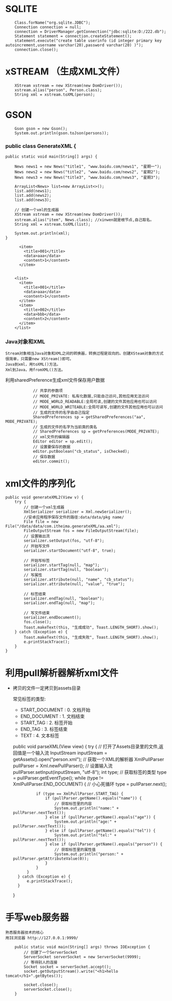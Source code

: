 # SQLITE
			
		Class.forName("org.sqlite.JDBC");
		Connection connection = null;
		connection = DriverManager.getConnection("jdbc:sqlite:D:/222.db");
		Statement statement = connection.createStatement();
		statement.execute("create table userinfo (id integer primary key autoincrement,username varchar(20),password varchar(20) )");
		connection.close();


# xSTREAM （生成XML文件）
		XStream xstream = new XStream(new DomDriver());
		xstream.alias("person", Person.class);
		String xml = xstream.toXML(person);

# GSON
		Gson gson = new Gson();
		System.out.println(gson.toJson(persons));



### public class GenerateXML {

	public static void main(String[] args) {

		News news1 = new News("title1", "www.baidu.com/news1", "星期一");
		News news2 = new News("title2", "www.baidu.com/news2", "星期2");
		News news3 = new News("title3", "www.baidu.com/news3", "星期3");
		
		ArrayList<News> list=new ArrayList<>();
		list.add(news1);
		list.add(news2);
		list.add(news3);
		
		// 创建一个xml的生成器
		XStream xstream = new XStream(new DomDriver());
		xstream.alias("item", News.class); //xinwen就是根节点,自己取名。
		String xml = xstream.toXML(list);

		System.out.println(xml);
	}

		  <item>
		    <title>001</title>
		    <data>aaa</data>
		    <content>1</content>
		  </item>


		<list>
		  <item>
		    <title>001</title>
		    <data>aaa</data>
		    <content>1</content>
		  </item>
		  <item>
		    <title>002</title>
		    <data>bbb</data>
		    <content>2</content>
		  </item>
		</list>


###  Java对象和XML

	Stream对象相当Java对象和XML之间的转换器，转换过程是双向的。创建XSteam对象的方式很简单，只需要new XStream()即可。 
    Java到xml，用toXML()方法。 
    Xml到Java，用fromXML()方法。

利用sharedPreference生成xml文件保存用户数据 

				// 共享的参数项
				// MODE_PRIVATE: 私有化数据,只能自己访问,其他应用无法访问
				// MODE_WORLD_READABLE:全局可读,创建的文件其他应用也可以访问
				// MODE_WORLD_WRITEABLE:全局可读写,创建的文件其他应用也可以访问
				// 生成的文件的名字由自己指定
				SharedPreferences sp = getSharedPreferences("aa", MODE_PRIVATE);
				// 生成的文件的名字为当前类的类名
				// SharedPreferences sp = getPreferences(MODE_PRIVATE);
				// xml文件的编辑器
				Editor editor = sp.edit();
				// 设置要保存的数据
				editor.putBoolean("cb_status", isChecked);
				// 保存数据
				editor.commit();


# xml文件的序列化 

	public void generateXML2(View v) {
		try {
			// 创建一个xml生成器
			XmlSerializer serializer = Xml.newSerializer();
			//安卓应用程序保存文件的路径:data/data/pkg name/
			File file = new File("/data/data/com.itheima.generateXML/aa.xml"); 
			FileOutputStream fos = new FileOutputStream(file);
			// 设置输出流
			serializer.setOutput(fos, "utf-8");
			// 开始写文件
			serializer.startDocument("utf-8", true);

			// 开始写标签
			serializer.startTag(null, "map");
			serializer.startTag(null, "boolean");
			// 写属性
			serializer.attribute(null, "name", "cb_status");
			serializer.attribute(null, "value", "true");

			// 标签结束
			serializer.endTag(null, "boolean");
			serializer.endTag(null, "map");

			// 写文件结束
			serializer.endDocument();
			fos.close();
			Toast.makeText(this, "生成成功", Toast.LENGTH_SHORT).show();
		} catch (Exception e) {
			Toast.makeText(this, "生成失败", Toast.LENGTH_SHORT).show();
			e.printStackTrace();
		}
	}



# 利用pull解析器解析xml文件 

* 拷贝的文件一定拷贝到assets目录
	
	常见标签的类型:
	* START_DOCUMENT : 0. 文档开始
	* END_DOCUMENT   : 1. 文档结束
	* START_TAG      : 2. 标签开始
	* END_TAG        : 3. 标签结束
	* TEXT           : 4. 文本标签


	public void parseXML(View view) {
		try {
			// 打开了Assets目录里的文件,返回值是一个输入流
			InputStream inputStream = getAssets().open("person.xml");
			// 获取一个XML的解析器
			XmlPullParser pullParser = Xml.newPullParser();
			// 设置输入流
			pullParser.setInput(inputStream, "utf-8");
			int type;
			// 获取标签的类型
			type = pullParser.getEventType();
			while (type != XmlPullParser.END_DOCUMENT) {
				// 小心死循环
				type = pullParser.next();

				if (type == XmlPullParser.START_TAG) {
					if (pullParser.getName().equals("name")) {
						// 获取标签里的内容
						System.out.println("name:" + pullParser.nextText());
					} else if (pullParser.getName().equals("age")) {
						System.out.println("age:" + pullParser.nextText());
					} else if (pullParser.getName().equals("tel")) {
						System.out.println("tel:" + pullParser.nextText());
					} else if (pullParser.getName().equals("person")) {
						// 获取标签里的属性值
						System.out.println("person:" + pullParser.getAttributeValue(0));
					}
				}
			}
		} catch (Exception e) {
			e.printStackTrace();
		}
	}

# 手写web服务器

	熟悉服务器技术的核心
	用IE浏览器 http://127.0.0.1:9999/

		public static void main(String[] args) throws IOException {
			// 创建了一个ServerSocket
			ServerSocket serverSocket = new ServerSocket(9999);
			// 等待别人的连接
			Socket socket = serverSocket.accept();
			socket.getOutputStream().write("<h1>hello tomcat</h1>".getBytes());

			socket.close();
			serverSocket.close();
		}	